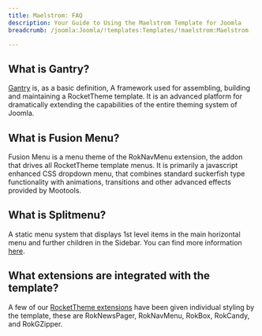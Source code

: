 ```yaml
---
title: Maelstrom: FAQ
description: Your Guide to Using the Maelstrom Template for Joomla
breadcrumb: /joomla:Joomla/!templates:Templates/!maelstrom:Maelstrom

---
```


What is Gantry?
-----
[Gantry][gantry] is, as a basic definition, A framework used for assembling, building and maintaining a RocketTheme template. It is an advanced platform for dramatically extending the capabilities of the entire theming system of Joomla.

What is Fusion Menu?
-----
Fusion Menu is a menu theme of the RokNavMenu extension, the addon that drives all RocketTheme template menus. It is primarily a javascript enhanced CSS dropdown menu, that combines standard suckerfish type functionality with animations, transitions and other advanced effects provided by Mootools.

What is Splitmenu?
-----
A static menu system that displays 1st level items in the main horizontal menu and further children in the Sidebar. You can find more information [here][splitmenu].

What extensions are integrated with the template?
-----
A few of our [RocketTheme extensions][extensions] have been given individual styling by the template, these are RokNewsPager, RokNavMenu, RokBox, RokCandy, and RokGZipper.

[gantry]: http://gantry-framework.org/
[features]: http://demo.rockettheme.com/joomla-Templates/maelstrom/features
[font]: http://www.fontsquirrel.com/fonts/ubuntu
[forum]: http://www.rockettheme.com/forum/joomla-template-maelstrom/
[dropdown]: http://demo.rockettheme.com/joomla-Templates/maelstrom/features/menu-options
[splitmenu]: http://demo.rockettheme.com/joomla-Templates/maelstrom/features/menu-options
[extensions]: http://demo.rockettheme.com/joomla-Templates/maelstrom/features/extensions
